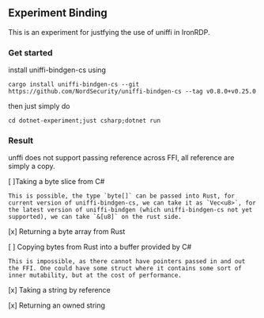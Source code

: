 ## Experiment Binding

This is an experiment for justfying the use of uniffi in IronRDP.

### Get started
install uniffi-bindgen-cs using
```
cargo install uniffi-bindgen-cs --git https://github.com/NordSecurity/uniffi-bindgen-cs --tag v0.8.0+v0.25.0
```

then just simply do 
```
cd dotnet-experiment;just csharp;dotnet run
```

### Result

unffi does not support passing reference across FFI, all reference are simply a copy.

[ ]Taking a byte slice from C#

    This is possible, the type `byte[]` can be passed into Rust, for current version of uniffi-bindgen-cs, we can take it as `Vec<u8>`, for the latest version of uniffi-bindgen (which uniffi-bindgen-cs not yet supported), we can take `&[u8]` on the rust side.

[x] Returning a byte array from Rust

[ ] Copying bytes from Rust into a buffer provided by C#

    This is impossible, as there cannot have pointers passed in and out the FFI. One could have some struct where it contains some sort of inner mutability, but at the cost of performance.

[x] Taking a string by reference

[x] Returning an owned string
